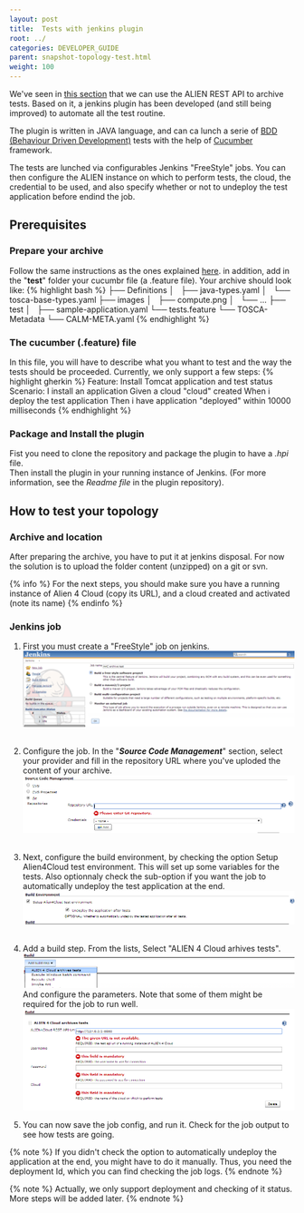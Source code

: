 ```yaml
---
layout: post
title:  Tests with jenkins plugin
root: ../
categories: DEVELOPER_GUIDE
parent: snapshot-topology-test.html
weight: 100
---
```


We've seen in  [this section](/developer_guide/snapshot-topology-test.htmml) that we can use the ALIEN REST API to archive tests. Based on it, a jenkins plugin has been developed (and still being improved) to automate all the test routine.

The plugin is written in JAVA language, and can ca lunch a serie of  [BDD (Behaviour Driven Development)](http://fr.wikipedia.org/wiki/Behavior_Driven_Development "Behaviour Driven Development") tests with the help of [Cucumber](http://cukes.info/ "Cucumber") framework.

The tests are lunched via configurables Jenkins "FreeStyle" jobs. You can then configure the ALIEN instance on which to perform tests, the cloud, the credential to be used, and also specify whether or not to undeploy the test application before endind the job.

## Prerequisites

### Prepare your archive

Follow the same instructions as the ones explained [here](/developer_guide/snapshot-topology-test.html). in addition, add in the "**test**" folder your cucumbr file (a .feature file). Your archive should look like:
{% highlight bash %}
├── Definitions
│   ├── java-types.yaml
│   └── tosca-base-types.yaml
├── images
│   ├── compute.png
│   └── ...
├── test
│   ├── sample-application.yaml
	└── tests.feature
└── TOSCA-Metadata
    └── CALM-META.yaml
{% endhighlight %}

### The cucumber (.feature) file

In this file, you will have to describe what you whant to test and the way the tests should be proceeded.
Currently, we only support a few steps:
{% highlight gherkin %}
Feature: Install Tomcat application and test status
  Scenario: I install an application
    Given a cloud "cloud" created
    When i deploy the test application
    Then i have application "deployed" within 10000 milliseconds
{% endhighlight %}

### Package and Install the plugin
Fist you need  to clone the repository and package the plugin to have a *.hpi* file. <br>
Then install the plugin in your running instance of Jenkins. (For more information, see the *Readme file* in the plugin repository).

## How to test your topology

### Archive and location
After preparing the archive, you have to put it at jenkins disposal. For now the solution is to upload the folder content (unzipped) on a git or svn.

{% info %}
For the next steps, you should make sure you have a running instance of Alien 4 Cloud (copy its URL), and a cloud created and activated (note its name)
{% endinfo %}

### Jenkins job
1. First you must create a "FreeStyle" job on jenkins.<br>
[![Jenkins freestyle job](../images/developer_guide/a4c-jenkins-freestyleJob-creation.png  "Jenkins freestyle job")](../images/developer_guide/a4c-jenkins-freestyleJob-creation.png)<br><br>

2. Configure the job. In the "***Source Code Management***" section, select your provider and fill in the repository URL where you've uploded the content of your archive.<br>
[![archive content repository](../images/developer_guide/a4c-jenkins-freestyleJob-archiveUrl.png  "archive content repository")](../images/developer_guide/a4c-jenkins-freestyleJob-archiveUrl.png)<br><br>

3. Next, configure the build environment, by checking the option Setup Alien4Cloud test environment. This will set up some variables for the tests. Also optionnaly check the sub-option if you want the job to automatically undeploy the test application at the end.<br>
[![build environment setup](../images/developer_guide/a4c-jenkins-freestyleJob-buildEnv-step.png  "build environment setup")](../images/developer_guide/a4c-jenkins-freestyleJob-buildEnv-step.png)<br><br>

4. Add a build step. From the lists, Select "ALIEN 4 Cloud arhives tests".
[![build step selction](../images/developer_guide/a4c-jenkins-freestyleJob-build-select-step.png  "build step selction")](../images/developer_guide/a4c-jenkins-freestyleJob-build-select-step.png)<br>
And configure the parameters. Note that some of them might be required for the job to run well.
[![build configuration](../images/developer_guide/a4c-jenkins-freestyleJob-build-config-step.png  "build configuration")](../images/developer_guide/a4c-jenkins-freestyleJob-build-config-step.png)<br>

5. You can now save the job config, and run it. Check for the job output to see how tests are going.


{% note %}
If you didn't check the option to automatically undeploy the application at the end, you might have to do it manually. Thus, you need the deployment Id, which you can find checking the job logs.
{% endnote %}

{% note %}
Actually, we only support deployment and checking of it status. More steps will be added later.
{% endnote %}
